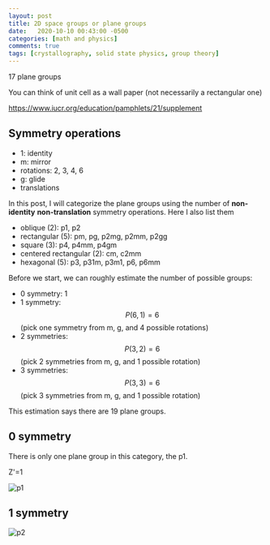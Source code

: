 ```yaml
---
layout: post
title: 2D space groups or plane groups
date:   2020-10-10 00:43:00 -0500
categories: [math and physics]
comments: true
tags: [crystallography, solid state physics, group theory]
---
```


17 plane groups

You can think of unit cell as a wall paper (not necessarily a rectangular one)

https://www.iucr.org/education/pamphlets/21/supplement

## Symmetry operations

- 1: identity
- m: mirror
- rotations: 2, 3, 4, 6
- g: glide
- translations

In this post, I will categorize the plane groups using the number of
**non-identity** **non-translation** symmetry operations.
Here I also list them

- oblique (2): p1, p2
- rectangular (5): pm, pg, p2mg, p2mm, p2gg
- square (3): p4, p4mm, p4gm
- centered rectangular (2): cm, c2mm
- hexagonal (5): p3, p31m, p3m1, p6, p6mm

Before we start, we can roughly estimate the number of possible groups:

- 0 symmetry: 1
- 1 symmetry: $$P(6, 1) = 6$$ (pick one symmetry from m, g, and 4 possible rotations)
- 2 symmetries: $$P(3, 2) = 6$$ (pick 2 symmetries from m, g, and 1 possible rotation)
- 3 symmetries: $$P(3, 3) = 6$$ (pick 3 symmetries from m, g, and 1 possible rotation)

This estimation says there are 19 plane groups.

## 0 symmetry

There is only one plane group in this category, the p1.

Z'=1

![p1](https://www.iucr.org/__data/assets/image/0004/14989/allgrfig2thumb.gif)

## 1 symmetry

![p2](https://www.iucr.org/__data/assets/image/0005/14990/allgrfig3thumb.gif)



